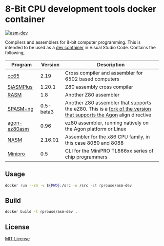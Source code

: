# 8-Bit CPU development tools docker container

[![asm-dev](https://github.com/rprouse/asm-dev-docker/actions/workflows/main.yml/badge.svg)](https://github.com/rprouse/asm-dev-docker/actions/workflows/main.yml)

Compilers and assemblers for 8-bit computer programming. This is intended to be
used as a [dev container](https://code.visualstudio.com/docs/remote/containers)
in Visual Studio Code. Contains the following,

| Program | Version | Description |
| --- | --- | --- |
| [cc65](https://cc65.github.io/) | 2.19 | Cross compiler and assembler for 6502 based computers |
| [SjASMPlus](https://z00m128.github.io/sjasmplus/documentation.html) | 1.20.1 | Z80 assembly cross compiler |
| [RASM](https://github.com/EdouardBERGE/rasm) | 1.8 | Another Z80 assembler |
| [SPASM-ng](https://github.com/alberthdev/spasm-ng) | 0.5-beta3 | Another Z80 assembler that supports the eZ80. This is a [fork of the version that supports the Agon](https://github.com/tomm/spasm-ng) align directive |
| [agon-ez80asm](https://github.com/envenomator/agon-ez80asm) | 0.96 | ez80 assembler, running natively on the Agon platform or Linux |
| [NASM](https://www.nasm.us/index.php) | 2.16.01 | Assembler for the x86 CPU family, in this case 8080 and 8088 |
| [Minipro](https://gitlab.com/DavidGriffith/minipro) | 0.5 | CLI for the MiniPRO TL866xx series of chip programmers |

## Usage

```sh
docker run --rm -v ${PWD}:/src -w /src -it rprouse/asm-dev
```

## Build

```sh
docker build -t rprouse/asm-dev .
```

## License

[MIT License](LICENSE)
